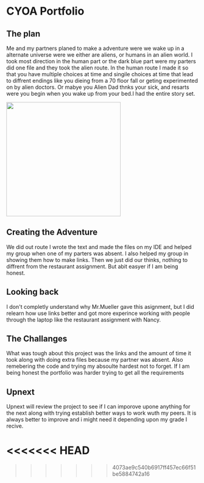 <!DOCTYPE html>
<html>

<head>
  <meta charset="utf-8">
  <meta name="viewport" content="width=device-width">
  <title>replit</title>
  <link href="https://cdn.jsdelivr.net/npm/prismjs@1.29.0/themes/prism.css" rel="stylesheet" />
  <link href="https://fonts.googleapis.com/css2?family=Comfortaa:wght@500&display=swap" rel="stylesheet">
  <link href="style.css" rel="stylesheet" type="text/css" />
</head>

<h1>CYOA Portfolio</h1>

<h2>The plan</h2>

<p>Me and my partners planed to make a adventure were we wake up in a alternate universe were we either are aliens, or humans in an alien world. I took most direction in the human part or the dark blue part were my parters did one file and they took the alien route. In the human route I made it so that you have multiple choices at time and singile choices at time that lead to diffrent endings like you dieing from a 70 floor fall or geting experimented on by alien doctors. Or mabye you Alien Dad thnks your sick, and resarts were you begin when you wake up from your bed.I had the entire story set.</p>

<img src="https://github.com/fatjond0413/fatjond0413.github.io/assets/146867501/97e28c04-eb6c-4496-80db-105b94c162a4" width="300">
<h2>Creating the Adventure</h2>

<p>We did out route I wrote the text and made the files on my IDE and helped my group when one of my parters was absent. I also helped my group in showing them how to make links. Then we just did our thinks, nothing to diffrent from the restaurant assignment. But abit easyer if I am being honest.</p>

<h2>Looking back</h2>

<p>I don't completly understand why Mr.Mueller gave this asignment, but I did relearn how use links better and got more experince working with people through the laptop like the restaurant assignment with Nancy.</p>

<h2>The Challanges</h2>

<p>What was tough about this project was the links and the amount of time it took along with doing extra files because my partner was absent. Also remebering the code and trying my absoulte hardest not to forget. If I am being honest the portfolio was harder trying to get all the requirements</p>

<h2>Upnext</h2>

<p>Upnext will review the project to see if I can imporove upone anything for the next along with trying establish better ways to work wuth my peers. It is always better to improve and i might need it depending upon my grade I recive.</p>


<<<<<<< HEAD
=======

>>>>>>> 4073ae9c540b6917ff457ec66f51be5884742a16

